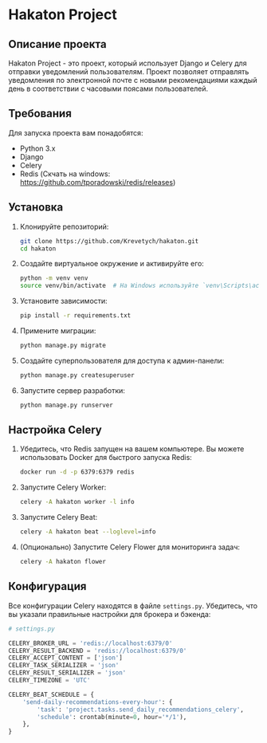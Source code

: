 # Hakaton Project

## Описание проекта
Hakaton Project - это проект, который использует Django и Celery для отправки уведомлений пользователям. Проект позволяет отправлять уведомления по электронной почте с новыми рекомендациями каждый день в соответствии с часовыми поясами пользователей.

## Требования
Для запуска проекта вам понадобятся:
- Python 3.x
- Django
- Celery
- Redis (Скчать на windows: https://github.com/tporadowski/redis/releases)

## Установка
1. Клонируйте репозиторий:
    ```sh
    git clone https://github.com/Krevetych/hakaton.git
    cd hakaton
    ```

2. Создайте виртуальное окружение и активируйте его:
    ```sh
    python -m venv venv
    source venv/bin/activate  # На Windows используйте `venv\Scripts\activate`
    ```

3. Установите зависимости:
    ```sh
    pip install -r requirements.txt
    ```

4. Примените миграции:
    ```sh
    python manage.py migrate
    ```

5. Создайте суперпользователя для доступа к админ-панели:
    ```sh
    python manage.py createsuperuser
    ```

6. Запустите сервер разработки:
    ```sh
    python manage.py runserver
    ```

## Настройка Celery
1. Убедитесь, что Redis запущен на вашем компьютере. Вы можете использовать Docker для быстрого запуска Redis:
    ```sh
    docker run -d -p 6379:6379 redis
    ```

2. Запустите Celery Worker:
    ```sh
    celery -A hakaton worker -l info
    ```

3. Запустите Celery Beat:
    ```sh
    celery -A hakaton beat --loglevel=info
    ```

4. (Опционально) Запустите Celery Flower для мониторинга задач:
    ```sh
    celery -A hakaton flower
    ```

## Конфигурация
Все конфигурации Celery находятся в файле `settings.py`. Убедитесь, что вы указали правильные настройки для брокера и бэкенда:

```python
# settings.py

CELERY_BROKER_URL = 'redis://localhost:6379/0'
CELERY_RESULT_BACKEND = 'redis://localhost:6379/0'
CELERY_ACCEPT_CONTENT = ['json']
CELERY_TASK_SERIALIZER = 'json'
CELERY_RESULT_SERIALIZER = 'json'
CELERY_TIMEZONE = 'UTC'

CELERY_BEAT_SCHEDULE = {
    'send-daily-recommendations-every-hour': {
        'task': 'project.tasks.send_daily_recommendations_celery',
        'schedule': crontab(minute=0, hour='*/1'),
    },
}
